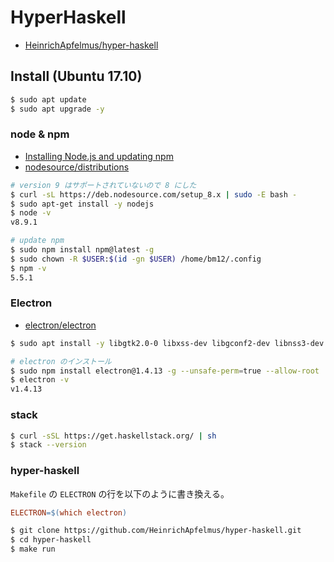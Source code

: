 # HyperHaskell

- [HeinrichApfelmus/hyper-haskell](https://github.com/HeinrichApfelmus/hyper-haskell)

## Install (Ubuntu 17.10)

```bash
$ sudo apt update
$ sudo apt upgrade -y
```

### node & npm

- [Installing Node.js and updating npm](https://docs.npmjs.com/getting-started/installing-node)
- [nodesource/distributions](https://github.com/nodesource/distributions#debinstall)

```bash
# version 9 はサポートされていないので 8 にした
$ curl -sL https://deb.nodesource.com/setup_8.x | sudo -E bash -
$ sudo apt-get install -y nodejs
$ node -v
v8.9.1

# update npm
$ sudo npm install npm@latest -g
$ sudo chown -R $USER:$(id -gn $USER) /home/bm12/.config
$ npm -v
5.5.1
```

### Electron

- [electron/electron](https://github.com/electron/electron#installation)

```bash
$ sudo apt install -y libgtk2.0-0 libxss-dev libgconf2-dev libnss3-dev libasound2-dev libx11-xcb-dev libxtst6

# electron のインストール
$ sudo npm install electron@1.4.13 -g --unsafe-perm=true --allow-root
$ electron -v
v1.4.13
```

### stack

```bash
$ curl -sSL https://get.haskellstack.org/ | sh
$ stack --version
```

### hyper-haskell

`Makefile` の `ELECTRON` の行を以下のように書き換える。

```Makefile
ELECTRON=$(which electron)
```

```bash
$ git clone https://github.com/HeinrichApfelmus/hyper-haskell.git
$ cd hyper-haskell
$ make run
```
